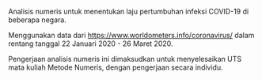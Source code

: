 Analisis numeris untuk menentukan laju pertumbuhan infeksi COVID-19 di beberapa negara.

Menggunakan data dari https://www.worldometers.info/coronavirus/ dalam rentang tanggal 22 Januari 2020 - 26 Maret 2020.

Pengerjaan analisis numeris ini dimaksudkan untuk menyelesaikan UTS mata kuliah Metode Numeris, dengan pengerjaan secara individu.
